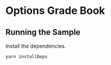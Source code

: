 # Options Grade Book

## Running the Sample

Install the dependencies.

```bash
yarn installDeps
```